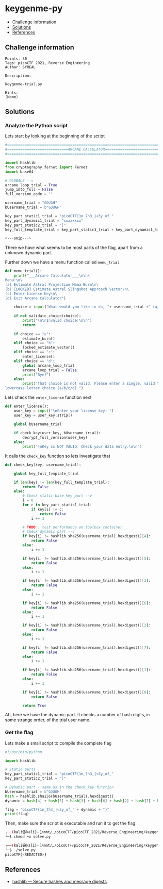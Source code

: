 # keygenme-py

- [Challenge information](#challenge-information)
- [Solutions](#solutions)
- [References](#references)

## Challenge information
```
Points: 30
Tags: picoCTF 2021, Reverse Engineering
Author: SYREAL

Description:

keygenme-trial.py

Hints:
(None)
```

## Solutions

### Analyze the Python script

Lets start by looking at the beginning of the script
```python
#============================================================================#
#============================ARCANE CALCULATOR===============================#
#============================================================================#

import hashlib
from cryptography.fernet import Fernet
import base64

# GLOBALS --v
arcane_loop_trial = True
jump_into_full = False
full_version_code = ""

username_trial = "GOUGH"
bUsername_trial = b"GOUGH"

key_part_static1_trial = "picoCTF{1n_7h3_|<3y_of_"
key_part_dynamic1_trial = "xxxxxxxx"
key_part_static2_trial = "}"
key_full_template_trial = key_part_static1_trial + key_part_dynamic1_trial + key_part_static2_trial

<---snip--->
```

There we have what seems to be most parts of the flag, apart from a unknown dynamic part.

Further down we have a menu function called `menu_trial`
```python
def menu_trial():
    print("___Arcane Calculator___\n\n\
Menu:\n\
(a) Estimate Astral Projection Mana Burn\n\
(b) [LOCKED] Estimate Astral Slingshot Approach Vector\n\
(c) Enter License Key\n\
(d) Exit Arcane Calculator")

    choice = input("What would you like to do, "+ username_trial +" (a/b/c/d)? ")
    
    if not validate_choice(choice):
        print("\n\nInvalid choice!\n\n")
        return
    
    if choice == "a":
        estimate_burn()
    elif choice == "b":
        locked_estimate_vector()
    elif choice == "c":
        enter_license()
    elif choice == "d":
        global arcane_loop_trial
        arcane_loop_trial = False
        print("Bye!")
    else:
        print("That choice is not valid. Please enter a single, valid \
lowercase letter choice (a/b/c/d).")
```

Lets check the `enter_license` function next
```python
def enter_license():
    user_key = input("\nEnter your license key: ")
    user_key = user_key.strip()

    global bUsername_trial
    
    if check_key(user_key, bUsername_trial):
        decrypt_full_version(user_key)
    else:
        print("\nKey is NOT VALID. Check your data entry.\n\n")
```

It calls the `check_key` function so lets investigate that
```python
def check_key(key, username_trial):

    global key_full_template_trial

    if len(key) != len(key_full_template_trial):
        return False
    else:
        # Check static base key part --v
        i = 0
        for c in key_part_static1_trial:
            if key[i] != c:
                return False
            i += 1

        # TODO : test performance on toolbox container
        # Check dynamic part --v
        if key[i] != hashlib.sha256(username_trial).hexdigest()[4]:
            return False
        else:
            i += 1

        if key[i] != hashlib.sha256(username_trial).hexdigest()[5]:
            return False
        else:
            i += 1

        if key[i] != hashlib.sha256(username_trial).hexdigest()[3]:
            return False
        else:
            i += 1

        if key[i] != hashlib.sha256(username_trial).hexdigest()[6]:
            return False
        else:
            i += 1

        if key[i] != hashlib.sha256(username_trial).hexdigest()[2]:
            return False
        else:
            i += 1

        if key[i] != hashlib.sha256(username_trial).hexdigest()[7]:
            return False
        else:
            i += 1

        if key[i] != hashlib.sha256(username_trial).hexdigest()[1]:
            return False
        else:
            i += 1

        if key[i] != hashlib.sha256(username_trial).hexdigest()[8]:
            return False

        return True
```

Ah, here we have the dynamic part. It checks a number of hash digits, in some strange order, of the trial user name.

### Get the flag

Lets make a small script to compile the complete flag
```python
#!/usr/bin/python

import hashlib

# Static parts
key_part_static1_trial = "picoCTF{1n_7h3_|<3y_of_"
key_part_static2_trial = "}"

# Dynamic part - same as in the check_key function
bUsername_trial = b"GOUGH"
hash = hashlib.sha256(bUsername_trial).hexdigest()
dynamic = hash[4] + hash[5] + hash[3] + hash[6] + hash[2] + hash[7] + hash[1] + hash[8]

flag = "picoCTF{1n_7h3_|<3y_of_" + dynamic + "}"
print(flag)
```

Then, make sure the script is executable and run it to get the flag
```bash
┌──(kali㉿kali)-[/mnt/…/picoCTF/picoCTF_2021/Reverse_Engineering/keygenme-py]
└─$ chmod +x solve.py 

┌──(kali㉿kali)-[/mnt/…/picoCTF/picoCTF_2021/Reverse_Engineering/keygenme-py]
└─$ ./solve.py
picoCTF{<REDACTED>}
```

## References

- [hashlib — Secure hashes and message digests](https://docs.python.org/3/library/hashlib.html)
